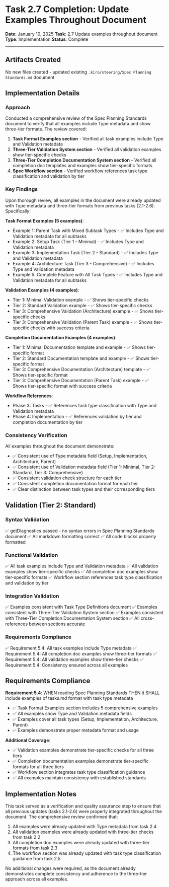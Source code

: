 # Task 2.7 Completion: Update Examples Throughout Document

**Date**: January 10, 2025
**Task**: 2.7 Update examples throughout document
**Type**: Implementation
**Status**: Complete

---

## Artifacts Created

No new files created - updated existing `.kiro/steering/Spec Planning Standards.md` document

## Implementation Details

### Approach

Conducted a comprehensive review of the Spec Planning Standards document to verify that all examples include Type metadata and show three-tier formats. The review covered:

1. **Task Format Examples section** - Verified all task examples include Type and Validation metadata
2. **Three-Tier Validation System section** - Verified all validation examples show tier-specific checks
3. **Three-Tier Completion Documentation System section** - Verified all completion doc templates and examples show tier-specific formats
4. **Spec Workflow section** - Verified workflow references task type classification and validation by tier

### Key Findings

Upon thorough review, all examples in the document were already updated with Type metadata and three-tier formats from previous tasks (2.1-2.6). Specifically:

**Task Format Examples (5 examples)**:
- Example 1: Parent Task with Mixed Subtask Types - ✅ Includes Type and Validation metadata for all subtasks
- Example 2: Setup Task (Tier 1 - Minimal) - ✅ Includes Type and Validation metadata
- Example 3: Implementation Task (Tier 2 - Standard) - ✅ Includes Type and Validation metadata
- Example 4: Architecture Task (Tier 3 - Comprehensive) - ✅ Includes Type and Validation metadata
- Example 5: Complete Feature with All Task Types - ✅ Includes Type and Validation metadata for all subtasks

**Validation Examples (4 examples)**:
- Tier 1: Minimal Validation example - ✅ Shows tier-specific checks
- Tier 2: Standard Validation example - ✅ Shows tier-specific checks
- Tier 3: Comprehensive Validation (Architecture) example - ✅ Shows tier-specific checks
- Tier 3: Comprehensive Validation (Parent Task) example - ✅ Shows tier-specific checks with success criteria

**Completion Documentation Examples (4 examples)**:
- Tier 1: Minimal Documentation template and example - ✅ Shows tier-specific format
- Tier 2: Standard Documentation template and example - ✅ Shows tier-specific format
- Tier 3: Comprehensive Documentation (Architecture) template - ✅ Shows tier-specific format
- Tier 3: Comprehensive Documentation (Parent Task) example - ✅ Shows tier-specific format with success criteria

**Workflow References**:
- Phase 3: Tasks - ✅ References task type classification with Type and Validation metadata
- Phase 4: Implementation - ✅ References validation by tier and completion documentation by tier

### Consistency Verification

All examples throughout the document demonstrate:
- ✅ Consistent use of Type metadata field (Setup, Implementation, Architecture, Parent)
- ✅ Consistent use of Validation metadata field (Tier 1: Minimal, Tier 2: Standard, Tier 3: Comprehensive)
- ✅ Consistent validation check structure for each tier
- ✅ Consistent completion documentation format for each tier
- ✅ Clear distinction between task types and their corresponding tiers

## Validation (Tier 2: Standard)

### Syntax Validation
✅ getDiagnostics passed - no syntax errors in Spec Planning Standards document
✅ All markdown formatting correct
✅ All code blocks properly formatted

### Functional Validation
✅ All task examples include Type and Validation metadata
✅ All validation examples show tier-specific checks
✅ All completion doc examples show tier-specific formats
✅ Workflow section references task type classification and validation by tier

### Integration Validation
✅ Examples consistent with Task Type Definitions document
✅ Examples consistent with Three-Tier Validation System section
✅ Examples consistent with Three-Tier Completion Documentation System section
✅ All cross-references between sections accurate

### Requirements Compliance
✅ Requirement 5.4: All task examples include Type metadata
✅ Requirement 5.4: All completion doc examples show three-tier formats
✅ Requirement 5.4: All validation examples show three-tier checks
✅ Requirement 5.4: Consistency ensured across all examples

## Requirements Compliance

**Requirement 5.4**: WHEN reading Spec Planning Standards THEN it SHALL include examples of tasks.md format with task type metadata

- ✅ Task Format Examples section includes 5 comprehensive examples
- ✅ All examples show Type and Validation metadata fields
- ✅ Examples cover all task types (Setup, Implementation, Architecture, Parent)
- ✅ Examples demonstrate proper metadata format and usage

**Additional Coverage**:
- ✅ Validation examples demonstrate tier-specific checks for all three tiers
- ✅ Completion documentation examples demonstrate tier-specific formats for all three tiers
- ✅ Workflow section integrates task type classification guidance
- ✅ All examples maintain consistency with established standards

## Implementation Notes

This task served as a verification and quality assurance step to ensure that all previous updates (tasks 2.1-2.6) were properly integrated throughout the document. The comprehensive review confirmed that:

1. All examples were already updated with Type metadata from task 2.4
2. All validation examples were already updated with three-tier checks from task 2.2
3. All completion doc examples were already updated with three-tier formats from task 2.3
4. The workflow section was already updated with task type classification guidance from task 2.5

No additional changes were required, as the document already demonstrates complete consistency and adherence to the three-tier approach across all examples.
